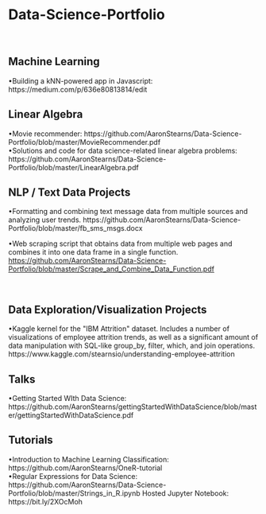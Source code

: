 # Data-Science-Portfolio
<br>
<h2>Machine Learning</h2>
•Building a kNN-powered app in Javascript: https://medium.com/p/636e80813814/edit

<br>
<h2>Linear Algebra</h2>
•Movie recommender: https://github.com/AaronStearns/Data-Science-Portfolio/blob/master/MovieRecommender.pdf
<br>
•Solutions and code for data science-related linear algebra problems: https://github.com/AaronStearns/Data-Science-Portfolio/blob/master/LinearAlgebra.pdf





<br>
<h2>NLP / Text Data Projects</h2>
•Formatting and combining text message data from multiple sources and analyzing user trends. https://github.com/AaronStearns/Data-Science-Portfolio/blob/master/fb_sms_msgs.docx

•Web scraping script that obtains data from multiple web pages and combines it into one data frame in a single function.
https://github.com/AaronStearns/Data-Science-Portfolio/blob/master/Scrape_and_Combine_Data_Function.pdf


<br>
<h2>Data Exploration/Visualization Projects</h2>
•Kaggle kernel for the "IBM Attrition" dataset. Includes a number of visualizations of employee attrition trends, as well as a significant amount of data manipulation with SQL-like group_by, filter, which, and join operations. 
https://www.kaggle.com/stearnsio/understanding-employee-attrition


<h2>Talks</h2>
•Getting Started WIth Data Science: https://github.com/AaronStearns/gettingStartedWithDataScience/blob/master/gettingStartedWithDataScience.pdf

<h2>Tutorials</h2>
•Introduction to Machine Learning Classification: https://github.com/AaronStearns/OneR-tutorial
<br>
•Regular Expressions for Data Science: https://github.com/AaronStearns/Data-Science-Portfolio/blob/master/Strings_in_R.ipynb
Hosted Jupyter Notebook: https://bit.ly/2XOcMoh  
